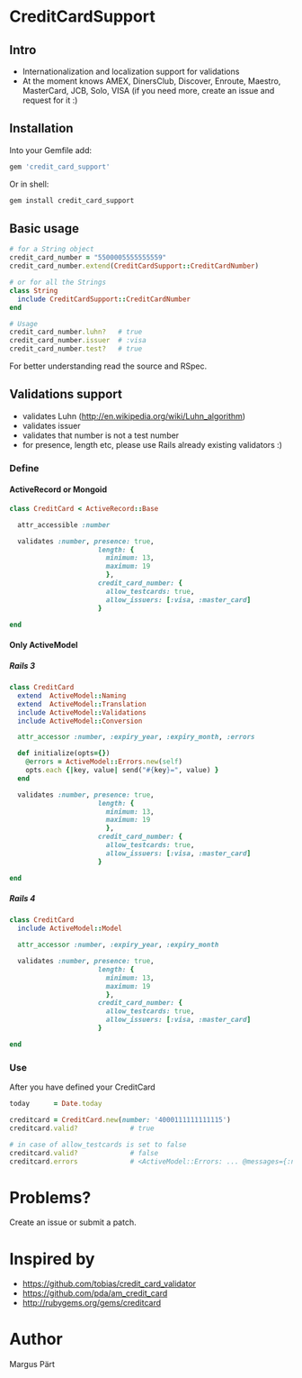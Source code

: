 CreditCardSupport
=================

Intro
-----

* Internationalization and localization support for validations
* At the moment knows AMEX, DinersClub, Discover, Enroute, Maestro, MasterCard, JCB, Solo, VISA (if you need more, create an issue and request for it :)


Installation
------------

Into your Gemfile add:

```ruby
gem 'credit_card_support'
```

Or in shell:

```bash
gem install credit_card_support
```


Basic usage
-----------

```ruby
# for a String object
credit_card_number = "5500005555555559"
credit_card_number.extend(CreditCardSupport::CreditCardNumber)

# or for all the Strings
class String
  include CreditCardSupport::CreditCardNumber
end

# Usage
credit_card_number.luhn?   # true
credit_card_number.issuer  # :visa
credit_card_number.test?   # true
```

For better understanding read the source and RSpec.


Validations support
-------------------

* validates Luhn (http://en.wikipedia.org/wiki/Luhn_algorithm)
* validates issuer
* validates that number is not a test number
* for presence, length etc, please use Rails already existing validators :)

### Define

#### ActiveRecord or Mongoid

```ruby
class CreditCard < ActiveRecord::Base

  attr_accessible :number

  validates :number, presence: true,
                      length: {
                        minimum: 13,
                        maximum: 19
                        },
                      credit_card_number: {
                        allow_testcards: true,
                        allow_issuers: [:visa, :master_card]
                      }

end
```

#### Only ActiveModel

##### Rails 3

```ruby
class CreditCard
  extend  ActiveModel::Naming
  extend  ActiveModel::Translation
  include ActiveModel::Validations
  include ActiveModel::Conversion

  attr_accessor :number, :expiry_year, :expiry_month, :errors

  def initialize(opts={})
    @errors = ActiveModel::Errors.new(self)
    opts.each {|key, value| send("#{key}=", value) }
  end

  validates :number, presence: true,
                      length: {
                        minimum: 13,
                        maximum: 19
                        },
                      credit_card_number: {
                        allow_testcards: true,
                        allow_issuers: [:visa, :master_card]
                      }

end
```

##### Rails 4

```ruby
class CreditCard
  include ActiveModel::Model

  attr_accessor :number, :expiry_year, :expiry_month

  validates :number, presence: true,
                      length: {
                        minimum: 13,
                        maximum: 19
                        },
                      credit_card_number: {
                        allow_testcards: true,
                        allow_issuers: [:visa, :master_card]
                      }

end
```

### Use

After you have defined your CreditCard

```ruby
today      = Date.today
```

```ruby
creditcard = CreditCard.new(number: '4000111111111115')
creditcard.valid?             # true

# in case of allow_testcards is set to false
creditcard.valid?             # false
creditcard.errors             # <ActiveModel::Errors: ... @messages={:number=>["testcards not supported"]}>
```


Problems?
=========

Create an issue or submit a patch.


Inspired by
===========

* https://github.com/tobias/credit_card_validator
* https://github.com/pda/am_credit_card
* http://rubygems.org/gems/creditcard


Author
======

Margus Pärt
